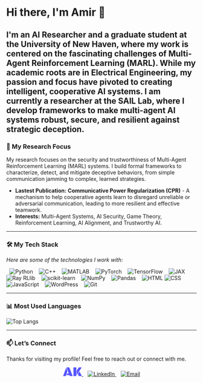 # Hi there, I'm Amir 👋

I'm an AI Researcher and a graduate student at the University of New Haven, where my work is centered on the fascinating challenges of Multi-Agent Reinforcement Learning (MARL). While my academic roots are in Electrical Engineering, my passion and focus have pivoted to creating intelligent, cooperative AI systems. I am currently a researcher at the **SAIL Lab**, where I develop frameworks to make multi-agent AI systems robust, secure, and resilient against strategic deception.
---

### 🧠 My Research Focus
My research focuses on the security and trustworthiness of Multi-Agent Reinforcement Learning (MARL) systems. I build formal frameworks to characterize, detect, and mitigate deceptive behaviors, from simple communication jamming to complex, learned strategies.

-   **Lastest Publication:** **Communicative Power Regularization (CPR)** - A mechanism to help cooperative agents learn to disregard unreliable or adversarial communication, leading to more resilient and effective teamwork.
-   **Interests:** Multi-Agent Systems, AI Security, Game Theory, Reinforcement Learning, AI Alignment, and Trustworthy AI.

---

### 🛠️ My Tech Stack
*Here are some of the technologies I work with:*

<p align="left">
  <a href="https://www.python.org" target="_blank" rel="noreferrer" style="text-decoration: none;"> <img src="https://img.shields.io/badge/Python-3776AB?style=for-the-badge&logo=python&logoColor=white" alt="Python" style="margin-right: 4px;"/> </a>
  <img src="https://img.shields.io/badge/C%2B%2B-00599C?style=for-the-badge&logo=c%2B%2B&logoColor=white" alt="C++" style="margin-right: 4px;"/>
  <a href="https://www.mathworks.com/products/matlab.html" target="_blank" rel="noreferrer" style="text-decoration: none;"> <img src="https://img.shields.io/badge/MATLAB-0076A8?style=for-the-badge&logo=mathworks&logoColor=white" alt="MATLAB" style="margin-right: 4px;"/> </a>
  <a href="https://pytorch.org/" target="_blank" rel="noreferrer" style="text-decoration: none;"> <img src="https://img.shields.io/badge/PyTorch-EE4C2C?style=for-the-badge&logo=pytorch&logoColor=white" alt="PyTorch" style="margin-right: 4px;"/> </a>
  <a href="https://www.tensorflow.org" target="_blank" rel="noreferrer" style="text-decoration: none;"> <img src="https://img.shields.io/badge/TensorFlow-FF6F00?style=for-the-badge&logo=tensorflow&logoColor=white" alt="TensorFlow" style="margin-right: 4px;"/> </a>
  <a href="https://jax.readthedocs.io/en/latest/" target="_blank" rel="noreferrer" style="text-decoration: none;"> <img src="https://img.shields.io/badge/JAX-F7931E?style=for-the-badge&logo=jax&logoColor=white" alt="JAX" style="margin-right: 4px;"/> </a>
  <a href="https://docs.ray.io/en/latest/rllib/index.html" target="_blank" rel="noreferrer" style="text-decoration: none;"> <img src="https://img.shields.io/badge/Ray%20RLlib-0073E6?style=for-the-badge&logo=ray&logoColor=white" alt="Ray RLlib" style="margin-right: 4px;"/> </a>
  <a href="https://scikit-learn.org/" target="_blank" rel="noreferrer" style="text-decoration: none;"> <img src="https://img.shields.io/badge/scikit_learn-F7931E?style=for-the-badge&logo=scikit-learn&logoColor=white" alt="scikit-learn" style="margin-right: 4px;"/> </a>
  <a href="https://numpy.org/" target="_blank" rel="noreferrer" style="text-decoration: none;"> <img src="https://img.shields.io/badge/NumPy-013243?style=for-the-badge&logo=numpy&logoColor=white" alt="NumPy" style="margin-right: 4px;"/> </a>
  <a href="https://pandas.pydata.org/" target="_blank" rel="noreferrer" style="text-decoration: none;"> <img src="https://img.shields.io/badge/Pandas-150458?style=for-the-badge&logo=pandas&logoColor=white" alt="Pandas" style="margin-right: 4px;"/> </a>
  <img src="https://img.shields.io/badge/HTML-E34F26?style=for-the-badge&logo=html5&logoColor=white" alt="HTML" style="margin-right: px;"/>
  <img src="https://img.shields.io/badge/CSS-1572B6?style=for-the-badge&logo=css&logoColor=white" alt="CSS" style="margin-right: 4px;"/>
  <img src="https://img.shields.io/badge/JavaScript-F7DF1E?style=for-the-badge&logo=javascript&logoColor=black" alt="JavaScript" style="margin-right: 4px;"/>
  <a href="https://wordpress.com/" target="_blank" rel="noreferrer" style="text-decoration: none;"> <img src="https://img.shields.io/badge/WordPress-21759B?style=for-the-badge&logo=wordpress&logoColor=white" alt="WordPress" style="margin-right: 4px;"/> </a>
  <a href="https://git-scm.com/" target="_blank" rel="noreferrer" style="text-decoration: none;"> <img src="https://img.shields.io/badge/GIT-E44C30?style=for-the-badge&logo=git&logoColor=white" alt="Git" style="margin-right: 4px;"/> </a>
</p>

---

### 📊 Most Used Languages

![Top Langs](https://github-readme-stats.vercel.app/api/top-langs/?username=Amir-ka&layout=compact&theme=radical&hide_border=true)

---

### 📫 Let’s Connect
Thanks for visiting my profile! Feel free to reach out or connect with me.
<p align="center">
  <a href="https://amir-ka.github.io/" target="_blank">
    <img src="https://github.com/Amir-ka/amir-ka/blob/main/Website.png" alt="Amirhossein Karimi Logo" width="50"/>
  </a>
  &nbsp;&nbsp;
  <a href="https://www.linkedin.com/in/amirhosseinkarimi24/" target="_blank">
    <img src="https://raw.githubusercontent.com/rahuldkjain/github-profile-readme-generator/master/src/images/icons/Social/linked-in-alt.svg" alt="LinkedIn" height="30" width="30"/>
  </a>
  &nbsp;&nbsp;
  <a href="mailto:akari9@unh.newhaven.edu">
    <img src="https://img.shields.io/badge/Email-D14836?style=for-the-badge&logo=gmail&logoColor=white" alt="Email"/>
  </a>
</p>


